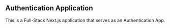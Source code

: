 ## Authentication Application

This is a Full-Stack Next.js application that serves as an Authentication App.
